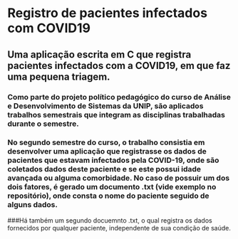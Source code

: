 # Registro de pacientes infectados com COVID19
## Uma aplicação escrita em C que registra pacientes infectados com a COVID19, em que faz uma pequena triagem.
### Como parte do projeto político pedagógico do curso de Análise e Desenvolvimento de Sistemas da UNIP, são aplicados trabalhos semestrais que integram as disciplinas trabalhadas durante o semestre.
### No segundo semestre do curso, o trabalho consistia em desenvolver uma aplicação que registrasse os dados de pacientes que estavam infectados pela COVID-19, onde são coletados dados deste paciente e se este possui idade avançada ou alguma comorbidade. No caso de possuir um dos dois fatores, é gerado um documento .txt (vide exemplo no repositório), onde consta o nome do paciente seguido de alguns dados.
###Há também um segundo docuemnto .txt, o qual registra os dados fornecidos por qualquer paciente, independente de sua condição de saúde.
